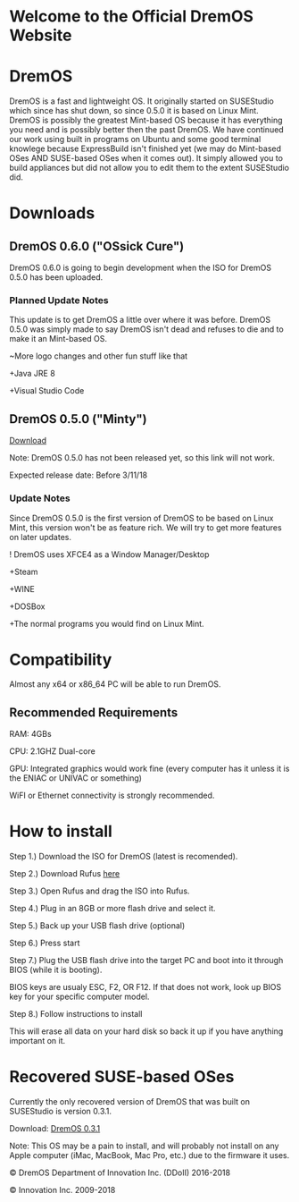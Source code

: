 # Welcome to the Official DremOS Website

# DremOS

DremOS is a fast and lightweight OS. It originally started on SUSEStudio which since has shut down, so since 0.5.0 it is based on Linux Mint. DremOS is possibly the greatest Mint-based OS because it has everything you need and is possibly better then the past DremOS. We have continued our work using built in programs on Ubuntu and some good terminal knowlege because ExpressBuild isn't finished yet (we may do Mint-based OSes AND SUSE-based OSes when it comes out). It simply allowed you to build appliances but did not allow you to edit them to the extent SUSEStudio did.

# Downloads

## DremOS 0.6.0 ("OSsick Cure")

DremOS 0.6.0 is going to begin development when the ISO for DremOS 0.5.0 has been uploaded.

### Planned Update Notes

This update is to get DremOS a little over where it was before. DremOS 0.5.0 was simply made to say DremOS isn't dead and refuses to die and to make it an Mint-based OS.

~More logo changes and other fun stuff like that

+Java JRE 8

+Visual Studio Code

## DremOS 0.5.0 ("Minty")

<a href="https://github.com/samparisot/DremOS/releases/download/0.5.0/DremOS-0.5.0.iso">Download</a>

Note: DremOS 0.5.0 has not been released yet, so this link will not work.

Expected release date: Before 3/11/18

### Update Notes

Since DremOS 0.5.0 is the first version of DremOS to be based on Linux Mint, this version won't be as feature rich. We will try to get more features on later updates.

! DremOS uses XFCE4 as a Window Manager/Desktop

+Steam

+WINE

+DOSBox

+The normal programs you would find on Linux Mint.

# Compatibility

Almost any x64 or x86_64 PC will be able to run DremOS.

## Recommended Requirements

RAM: 4GBs

CPU: 2.1GHZ Dual-core

GPU: Integrated graphics would work fine (every computer has it unless it is the ENIAC or UNIVAC or something)

WiFI or Ethernet connectivity is strongly recommended.

# How to install

Step 1.) Download the ISO for DremOS (latest is recomended).

Step 2.) Download Rufus <a href="https://rufus.akeo.ie/">here</a>

Step 3.) Open Rufus and drag the ISO into Rufus.

Step 4.) Plug in an 8GB or more flash drive and select it.

Step 5.) Back up your USB flash drive (optional)

Step 6.) Press start

Step 7.) Plug the USB flash drive into the target PC and boot into it through BIOS (while it is booting).

BIOS keys are usualy ESC, F2, OR F12. If that does not work, look up BIOS key for your specific computer model.

Step 8.) Follow instructions to install

This will erase all data on your hard disk so back it up if you have anything important on it.

# Recovered SUSE-based OSes

Currently the only recovered version of DremOS that was built on SUSEStudio is version 0.3.1.

Download: <a href="https://github.com/samparisot/DremOS/releases/download/0.3.1/DremOS_Ultimate_Edition.x86_64-0.1.0.iso">DremOS 0.3.1</a>

Note: This OS may be a pain to install, and will probably not install on any Apple computer (iMac, MacBook, Mac Pro, etc.) due to the firmware it uses.

© DremOS Department of Innovation Inc. (DDoII) 2016-2018

© Innovation Inc. 2009-2018
